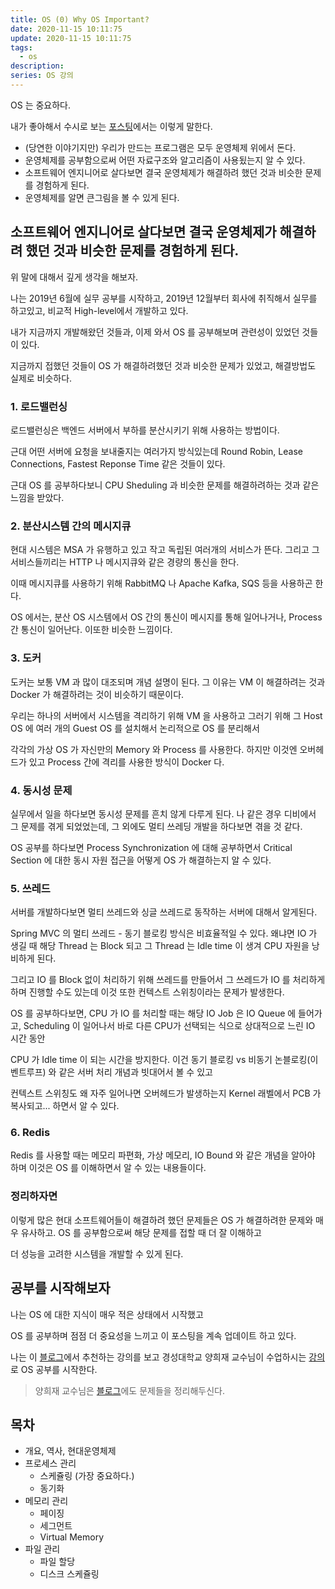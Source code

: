 ```yaml
---
title: OS (0) Why OS Important?
date: 2020-11-15 10:11:75
update: 2020-11-15 10:11:75
tags:
  - os
description:
series: OS 강의
---
```


OS 는 중요하다.

내가 좋아해서 수시로 보는 [포스팅](https://imasoftwareengineer.tistory.com/2)에서는 이렇게 말한다.

- (당연한 이야기지만) 우리가 만드는 프로그램은 모두 운영체제 위에서 돈다.
- 운영체제를 공부함으로써 어떤 자료구조와 알고리즘이 사용됬는지 알 수 있다.
- 소프트웨어 엔지니어로 살다보면 결국 운영체제가 해결하려 했던 것과 비슷한 문제를 경험하게 된다.
- 운영체제를 알면 큰그림을 볼 수 있게 된다.

## 소프트웨어 엔지니어로 살다보면 결국 운영체제가 해결하려 했던 것과 비슷한 문제를 경험하게 된다.

위 말에 대해서 깊게 생각을 해보자.

나는 2019년 6월에 실무 공부를 시작하고, 2019년 12월부터 회사에 취직해서 실무를 하고있고, 비교적 High-level에서 개발하고 있다.

내가 지금까지 개발해왔던 것들과, 이제 와서 OS 를 공부해보며 관련성이 있었던 것들이 있다.

지금까지 접했던 것들이 OS 가 해결하려했던 것과 비슷한 문제가 있었고, 해결방법도 실제로 비슷하다.

### 1. 로드밸런싱

로드밸런싱은 백엔드 서버에서 부하를 분산시키기 위해 사용하는 방법이다.

근대 어떤 서버에 요청을 보내줄지는 여러가지 방식있는데 Round Robin, Lease Connections, Fastest Reponse Time 같은 것들이 있다.

근대 OS 를 공부하다보니 CPU Sheduling 과 비슷한 문제를 해결하려하는 것과 같은 느낌을 받았다.

### 2. 분산시스템 간의 메시지큐

현대 시스템은 MSA 가 유행하고 있고 작고 독립된 여러개의 서비스가 뜬다. 그리고 그 서비스들끼리는 HTTP 나 메시지큐와 같은 경량의 통신을 한다.

이때 메시지큐를 사용하기 위해 RabbitMQ 나 Apache Kafka, SQS 등을 사용하곤 한다.

OS 에서는, 분산 OS 시스템에서 OS 간의 통신이 메시지를 통해 일어나거나, Process 간 통신이 일어난다. 이또한 비슷한 느낌이다.

### 3. 도커

도커는 보통 VM 과 많이 대조되며 개념 설명이 된다. 그 이유는 VM 이 해결하려는 것과 Docker 가 해결하려는 것이 비슷하기 때문이다.

우리는 하나의 서버에서 시스템을 격리하기 위해 VM 을 사용하고 그러기 위해 그 Host OS 에 여러 개의 Guest OS 를 설치해서 논리적으로 OS 를 분리해서

각각의 가상 OS 가 자신만의 Memory 와 Process 를 사용한다. 하지만 이것엔 오버헤드가 있고 Process 간에 격리를 사용한 방식이 Docker 다.

### 4. 동시성 문제

실무에서 일을 하다보면 동시성 문제를 흔치 않게 다루게 된다. 나 같은 경우 디비에서 그 문제를 겪게 되었었는데, 그 외에도 멀티 쓰레딩 개발을 하다보면 겪을 것 같다.

OS 공부를 하다보면 Process Synchronization 에 대해 공부하면서 Critical Section 에 대한 동시 자원 접근을 어떻게 OS 가 해결하는지 알 수 있다.

### 5. 쓰레드

서버를 개발하다보면 멀티 쓰레드와 싱글 쓰레드로 동작하는 서버에 대해서 알게된다.

Spring MVC 의 멀티 쓰레드 - 동기 블로킹 방식은 비효율적일 수 있다. 왜냐면 IO 가 생길 때 해당 Thread 는 Block 되고 그 Thread 는 Idle time 이 생겨 CPU 자원을 낭비하게 된다.

그리고 IO 를 Block 없이 처리하기 위해 쓰레드를 만들어서 그 쓰레드가 IO 를 처리하게 하며 진행할 수도 있는데 이것 또한 컨텍스트 스위칭이라는 문제가 발생한다.

OS 를 공부하다보면, CPU 가 IO 를 처리할 때는 해당 IO Job 은 IO Queue 에 들어가고, Scheduling 이 일어나서 바로 다른 CPU가 선택되는 식으로 상대적으로 느린 IO 시간 동안

CPU 가 Idle time 이 되는 시간을 방지한다. 이건 동기 블로킹 vs 비동기 논블로킹(이벤트루프) 와 같은 서버 처리 개념과 빗대어서 볼 수 있고

컨텍스트 스위칭도 왜 자주 일어나면 오버헤드가 발생하는지 Kernel 래벨에서 PCB 가 복사되고... 하면서 알 수 있다.

### 6. Redis

Redis 를 사용할 때는 메모리 파편화, 가상 메모리, IO Bound 와 같은 개념을 알아야 하며 이것은 OS 를 이해하면서 알 수 있는 내용들이다.

### 정리하자면

이렇게 많은 현대 소프트웨어들이 해결하려 했던 문제들은 OS 가 해결하려한 문제와 매우 유사하고. OS 를 공부함으로써 해당 문제를 접할 때 더 잘 이해하고

더 성능을 고려한 시스템을 개발할 수 있게 된다.

## 공부를 시작해보자

나는 OS 에 대한 지식이 매우 적은 상태에서 시작했고

OS 를 공부하며 점점 더 중요성을 느끼고 이 포스팅을 계속 업데이트 하고 있다.

나는 이 [블로그](https://covenant.tistory.com/100)에서 추천하는 강의를 보고 경성대학교 양희재 교수님이 수업하시는 [강의](http://www.kocw.net/home/search/kemView.do?kemId=978503)로 OS 공부를 시작한다.

> 양희재 교수님은 [블로그](http://blog.naver.com/PostList.nhn?from=postList&blogId=hjyang0&categoryNo=13&currentPage=8)에도 문제들을 정리해두신다.

## 목차

- 개요, 역사, 현대운영체제
- 프로세스 관리
  - 스케쥴링 (가장 중요하다.)
  - 동기화
- 메모리 관리
  - 페이징
  - 세그먼트
  - Virtual Memory
- 파일 관리
  - 파일 할당
  - 디스크 스케쥴링

